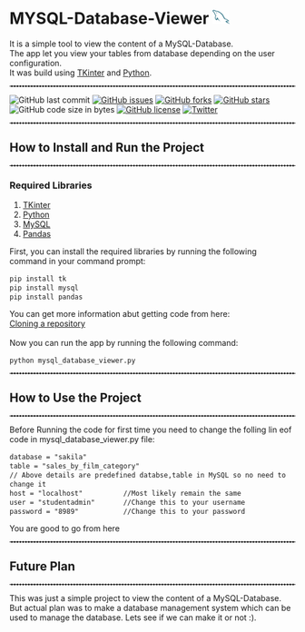 # MYSQL-Database-Viewer <img src='./mysql.png'  alt="MYSQL" width="30" height="25">

It is a simple tool to view the content of a MySQL-Database.
<br>
The app let you view your tables from database depending on the user configuration.
<br>
It was build using <a href="https://docs.python.org/3/library/tkinter.html" target = "_blank">TKinter</a> and <a href="https://docs.python.org/3/" target = "_blank">Python</a>.

<hr style="border-top: 1px dashed white;border-bottom: 1px dashed white;">

![GitHub last commit](https://img.shields.io/github/last-commit/vishnu8989/MYSQL-Database-Viewer)
[![GitHub issues](https://img.shields.io/github/issues/Vishnu8989/MYSQL-Database-Viewer)](https://github.com/Vishnu8989/MYSQL-Database-Viewer/issues)
[![GitHub forks](https://img.shields.io/github/forks/Vishnu8989/MYSQL-Database-Viewer)](https://github.com/Vishnu8989/MYSQL-Database-Viewer/network)
[![GitHub stars](https://img.shields.io/github/stars/Vishnu8989/MYSQL-Database-Viewer)](https://github.com/Vishnu8989/MYSQL-Database-Viewer/stargazers)
![GitHub code size in bytes](https://img.shields.io/github/languages/code-size/vishnu8989/MYSQL-Database-Viewer?style=plastic)
[![GitHub license](https://img.shields.io/github/license/Vishnu8989/MYSQL-Database-Viewer)](https://github.com/Vishnu8989/MYSQL-Database-Viewer)
[![Twitter](https://img.shields.io/twitter/url?style=social&url=https%3A%2F%2Ftwitter.com%2FVishnu__Rajawat)](https://twitter.com/intent/tweet?text=Wow:&url=https%3A%2F%2Fgithub.com%2FVishnu8989%2FMYSQL-Database-Viewer)

<hr style="border-top: 1px dashed white;border-bottom: 1px dashed white;">

## How to Install and Run the Project

<hr style="border-top: 1px dashed white;border-bottom: 1px dashed white;">

### Required Libraries

1. <a href="https://docs.python.org/3/library/tkinter.html" target = "_blank">TKinter</a>
2. <a href="https://www.python.org/downloads/" target = "_blank">Python</a>
3. <a href="https://www.mysql.com/" target = "_blank">MySQL</a>
4. <a href="https://pandas.pydata.org/" target = "_blank">Pandas</a>

First, you can install the required libraries by running the following command in your command prompt:

```
pip install tk
pip install mysql
pip install pandas
```

You can get more information abut getting code from here:<br>
<a href="https://docs.github.com/en/repositories/creating-and-managing-repositories/cloning-a-repository" target = "_blank">Cloning a repository</a>
<br>
<br>
Now you can run the app by running the following command:

```
python mysql_database_viewer.py
```

<hr style="border-top: 1px dashed white;border-bottom: 1px dashed white;">

## How to Use the Project

<hr style="border-top: 1px dashed white;border-bottom: 1px dashed white;">

Before Running the code for first time you need to change the folling lin eof code in mysql_database_viewer.py file:

```
database = "sakila"
table = "sales_by_film_category"
// Above details are predefined databse,table in MySQL so no need to change it
host = "localhost"          //Most likely remain the same
user = "studentadmin"       //Change this to your username
password = "8989"           //Change this to your password
```

You are good to go from here

<hr style="border-top: 1px dashed white;border-bottom: 1px dashed white;">

## Future Plan

<hr style="border-top: 1px dashed white;border-bottom: 1px dashed white;">

This was just a simple project to view the content of a MySQL-Database.
But actual plan was to make a database management system which can be used to manage the database.
Lets see if we can make it or not :).
<br>

<br>
